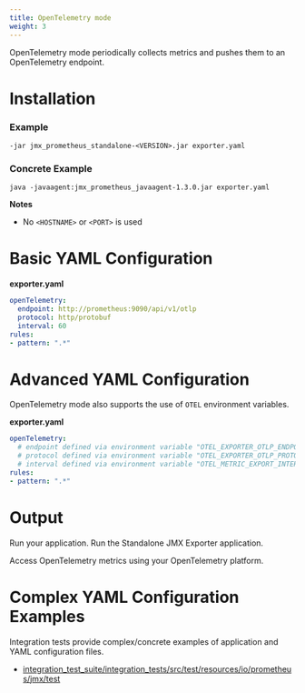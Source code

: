 ```yaml
---
title: OpenTelemetry mode
weight: 3
---
```


OpenTelemetry mode periodically collects metrics and pushes them to an OpenTelemetry endpoint.

# Installation

### Example

```shell
-jar jmx_prometheus_standalone-<VERSION>.jar exporter.yaml
```

### Concrete Example

```shell
java -javaagent:jmx_prometheus_javaagent-1.3.0.jar exporter.yaml
```

 **Notes**

- No `<HOSTNAME>` or `<PORT>` is used

# Basic YAML Configuration

**exporter.yaml**

```yaml
openTelemetry:
  endpoint: http://prometheus:9090/api/v1/otlp
  protocol: http/protobuf
  interval: 60
rules:
- pattern: ".*"
```

# Advanced YAML Configuration

OpenTelemetry mode also supports the use of `OTEL` environment variables.

**exporter.yaml**

```yaml
openTelemetry:
  # endpoint defined via environment variable "OTEL_EXPORTER_OTLP_ENDPOINT"
  # protocol defined via environment variable "OTEL_EXPORTER_OTLP_PROTOCOL"
  # interval defined via environment variable "OTEL_METRIC_EXPORT_INTERVAL"
rules:
- pattern: ".*"
```

# Output

Run your application.
Run the Standalone JMX Exporter application.

Access OpenTelemetry metrics using your OpenTelemetry platform.

#  Complex YAML Configuration Examples

 Integration tests  provide complex/concrete examples of application and YAML configuration files.

- [integration_test_suite/integration_tests/src/test/resources/io/prometheus/jmx/test](https://github.com/prometheus/jmx_exporter/tree/main/integration_test_suite/integration_tests/src/test/resources/io/prometheus/jmx/test)
